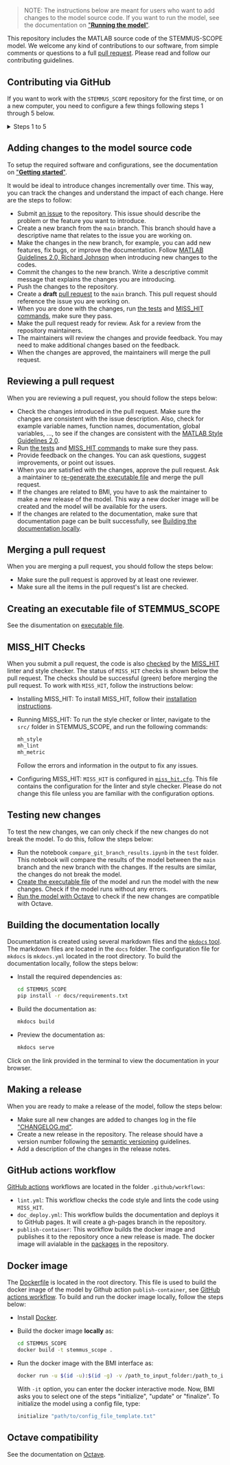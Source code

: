 #

> NOTE: The instructions below are meant for users who want to add changes to
the model source code. If you want to run the model, see the documentation on
["**Running the model**"](./run_model.md).

This repository includes the MATLAB source code of the STEMMUS-SCOPE model. We welcome any
kind of contributions to our software, from simple comments or questions to a full
[pull request](https://help.github.com/articles/about-pull-requests/). Please
read and follow our contributing guidelines.

## Contributing via GitHub

If you want to work with the `STEMMUS_SCOPE` repository for the first time, or on a new computer,
you need to configure a few things following steps 1 through 5 below.

<details>
  <summary>Steps 1 to 5 </summary>

### 1. Enable two-factor authentication

It is strongly recommended using two-factor authentication. Here is the link of
[Configuring two-factor
authentication](https://docs.github.com/en/authentication/securing-your-account-with-two-factor-authentication-2fa/configuring-two-factor-authentication).

### 2. Set ssh connection

With SSH keys, you can connect to GitHub without supplying your username and
personal access token at each visit. Please follow the instructions below. If
you like to know more, see [Connecting to GitHub with
SSH](https://docs.github.com/en/authentication/connecting-to-github-with-ssh)

#### 2.1. Checking for existing SSH keys

Open a terminal and run the command below:

```bash
ls -la ~/.ssh
```

This command lists the files with extension `.pub` like `id_rsa.pub` in the
`.ssh` directory, if they exist. If you receive an error that `~/.ssh` doesn't
exist, or you don't see any files with extension `.pub`, you do not have an
existing SSH key pair. So, continue with step **2.2**. Otherwise, skip step 2.2 and
continue with step **2.3**.

#### 2.2. Generating a new SSH key

Open a terminal and run the command below but replace `your_user_email` with
your own GitHub email address:

```ssh
ssh-keygen -t ed25519 -C "your_user_email"
```

When you're prompted to "Enter a file in which to save the key," press `Enter`.
This accepts the default file location.

The next prompt asks "Enter passphrase (empty for no passphrase)", type a secure
passphrase. For more information, see [Working with SSH key
passphrases](https://docs.github.com/en/articles/working-with-ssh-key-passphrases).

#### 2.3. Adding your SSH key to the ssh-agent

Open a terminal and run the command below:

```bash
eval "$(ssh-agent -s)"
```

Then, run the command below:

```bash
ssh-add ~/.ssh/id_ed25519
```

This asks for your "passphrase" that was provided in the previous step.

#### 2.4. Adding a new SSH key to your GitHub account

Please follow steps 1 to 8 in this [GitHub
instruction](https://docs.github.com/en/authentication/connecting-to-github-with-ssh/adding-a-new-ssh-key-to-your-github-account).

### 3. Configure git

#### 3.1. Set name and email

Open a terminal, and run the commands below one by one but replace
`your_user_name` and `your_user_email` with your own GitHub information:

```bash
git config --global user.name "your_user_name"
git config --global user.email "your_user_email"
```

#### 3.2. Set line endings

Change the way Git encodes line endings on Linux as:

```bash
git config --global core.autocrlf input
```

#### 3.3. Set text editor

We can set `nano` as our favorite text editor, following:

```bash
git config --global core.editor "nano -w"
```

> We use `nano` here because it is one of the least complex text editors. Press
> `ctrl + O` to save the file, and then `ctrl + X` to exit `nano`.

#### 3.4. Check your settings

You can check your settings at any time:

```bash
git config --list
```

For more information, see lesson [Setting Up
Git](https://swcarpentry.github.io/git-novice/02-setup/index.html).

### 4. Clone the repository

Open a terminal and run the command below:

```bash
cd
```
Now you are in your `HOME` directory. Run the command below:

```bash
git clone git@github.com:EcoExtreML/STEMMUS_SCOPE.git
```

Now a new GitHub folder `STEMMUS_SCOPE` is created in your `HOME` directory.

> In this command, we clone the repository using `ssh` option. As we set the ssh
connection in [**Step 2**](#2-set-ssh-connection), this command here does not
ask for our user name and password.

### 5. Collaborate using GitHub

To know about the most common Git commands, follow the guides
[here](https://hackmd.io/B4v6KwsBRzG-akLDF8e5pg).
</details>

## Adding changes to the model source code

To setup the required software and configurations, see the documentation on
["**Getting started**"](./getting_started.md).

It would be ideal to introduce changes incrementally over time. This way, you
can track the changes and understand the impact of each change. Here are the
steps to follow:

- Submit [an issue](https://github.com/EcoExtreML/STEMMUS_SCOPE/issues) to the
  repository. This issue should describe the problem or the feature you want to
  introduce.
- Create a new branch from the `main` branch. This branch should have a
  descriptive name that relates to the issue you are working on.
- Make the changes in the new branch, for example, you can add new features, fix
  bugs, or improve the documentation. Follow [MATLAB Guidelines 2.0, Richard
  Johnson](http://cnl.sogang.ac.kr/cnlab/lectures/programming/matlab/Richard_Johnson-MatlabStyle2_book.pdf)
  when introducing new changes to the codes.
- Commit the changes to the new branch. Write a descriptive commit message that
  explains the changes you are introducing.
- Push the changes to the repository.
- Create a **draft** [pull
  request](https://docs.github.com/en/pull-requests/collaborating-with-pull-requests/proposing-changes-to-your-work-with-pull-requests/about-pull-requests)
  to the `main` branch. This pull request should reference the issue you are
  working on.
- When you are done with the changes, run [the tests](#testing-new-changes) and
  [MISS_HIT commands](#miss_hit-checks), make sure they pass.
- Make the pull request ready for review. Ask for a review from the repository
  maintainers.
- The maintainers will review the changes and provide feedback. You may need to
  make additional changes based on the feedback.
- When the changes are approved, the maintainers will merge the pull request.

## Reviewing a pull request

When you are reviewing a pull request, you should follow the steps below:

- Check the changes introduced in the pull request. Make sure the changes are
  consistent with the issue description. Also, check for example variable names,
  function names, documentation, global variables, ..., to see if the changes
  are consistent with the [MATLAB Style Guidelines
  2.0](http://cnl.sogang.ac.kr/cnlab/lectures/programming/matlab/Richard_Johnson-MatlabStyle2_book.pdf).
- Run [the tests](#testing-new-changes) and [MISS_HIT commands](#miss_hit-checks) to make sure they pass.
- Provide feedback on the changes. You can ask questions, suggest improvements,
  or point out issues.
- When you are satisfied with the changes, approve the pull request. Ask a
  maintainer to [re-generate the executable
  file](#creating-an-executable-file-of-stemmus_scope) and merge the pull
  request.
- If the changes are related to BMI, you have to ask the maintainer to make a
  new release of the model. This way a new docker image will be created and the
  model will be available for the users.
- If the changes are related to the documentation, make sure that documentation
  page can be built successfully, see [Building the documentation
  locally](#building-the-documentation-locally).

## Merging a pull request

When you are merging a pull request, you should follow the steps below:

- Make sure the pull request is approved by at least one reviewer.
- Make sure all the items in the pull request's list are checked.

## Creating an executable file of STEMMUS_SCOPE

See the disumentation on [executable
file](https://github.com/EcoExtreML/STEMMUS_SCOPE/tree/main/run_model_on_snellius/exe).

## MISS_HIT Checks

When you submit a pull request, the code is also
[checked](https://github.com/EcoExtreML/STEMMUS_SCOPE/actions/workflows/lint.yml)
by the [MISS_HIT](https://misshit.org/) linter and style checker. The status of
`MISS_HIT` checks is shown below the pull request. The checks should be
successful (green) before merging the pull request. To work with `MISS_HIT`,
follow the instructions below:

- Installing MISS_HIT: To install MISS_HIT, follow their [installation
  instructions](https://github.com/florianschanda/miss_hit#installation-via-pip).

- Running MISS_HIT: To run the style checker or linter, navigate to the `src/`
  folder in STEMMUS_SCOPE, and run the following commands:

  ```bash
  mh_style
  mh_lint
  mh_metric
  ```

  Follow the errors and information in the output to fix any issues.

- Configuring MISS_HIT: `MISS_HIT` is configured in
[`miss_hit.cfg`](https://github.com/EcoExtreML/STEMMUS_SCOPE/blob/main/miss_hit.cfg).
This file contains the configuration for the linter and style checker. Please do
not change this file unless you are familiar with the configuration options.

## Testing new changes

To test the new changes, we can only check if the new changes do not break the
model. To do this, follow the steps below:

- Run the notebook `compare_git_branch_results.ipynb` in the `test` folder. This
  notebook will compare the results of the model between the `main` branch and
  the new branch with the changes. If the results are similar, the changes do
  not break the model.
- [Create the executable file](#creating-an-executable-file-of-stemmus_scope) of
  the model and run the model with the new changes. Check if the model runs
  without any errors.
- [Run the model with Octave](#octave-compatibility) to check if the new changes
  are compatible with Octave.

## Building the documentation locally

Documentation is created using several markdown files and the [`mkdocs`
tool](https://www.mkdocs.org/). The markdown files are located in the `docs`
folder. The configuration file for `mkdocs` is `mkdocs.yml` located in the root
directory. To build the documentation locally, follow the steps below:

- Install the required dependencies as:

  ```bash
  cd STEMMUS_SCOPE
  pip install -r docs/requirements.txt
  ```

- Build the documentation as:

  ```bash
  mkdocs build
  ```

- Preview the documentation as:

  ```bash
  mkdocs serve
  ```

Click on the link provided in the terminal to view the documentation in your
browser.

## Making a release

When you are ready to make a release of the model, follow the steps below:

- Make sure all new changes are added to changes log in the file
  ["CHANGELOG.md"](https://github.com/EcoExtreML/STEMMUS_SCOPE/blob/main/CHANGELOG.md).
- Create a new release in the repository. The release should have a version number
  following the [semantic versioning](https://semver.org/) guidelines.
- Add a description of the changes in the release notes.

## GitHub actions workflow

[GitHub
actions](https://docs.github.com/en/actions/about-github-actions/understanding-github-actions)
workflows are located in the folder `.github/workflows`:

- `lint.yml`: This workflow checks the code style and lints the code using
  `MISS_HIT`.
- `doc_deploy.yml`: This workflow builds the documentation and deploys it to
  GitHub pages. It will create a gh-pages branch in the repository.
- `publish-container`: This workflow builds the docker image and publishes it to
  the repository once a new release is made. The docker image will avialable in
  the
  [packages](https://github.com/EcoExtreML/STEMMUS_SCOPE/pkgs/container/stemmus_scope)
  in the repository.

## Docker image

The
[Dockerfile](https://github.com/EcoExtreML/STEMMUS_SCOPE/blob/main/Dockerfile)
is located in the root directory. This file is used to build the docker image of
the model by Github action `publish-container`, see [GitHub actions
workflow](#github-actions-workflow). To build and run the docker image locally,
follow the steps below:

- Install [Docker](https://www.docker.com/).
- Build the docker image **locally** as:

  ```bash
  cd STEMMUS_SCOPE
  docker build -t stemmus_scope .
  ```

- Run the docker image with the BMI interface as:

  ```bash
  docker run -u $(id -u):$(id -g) -v /path_to_input_folder:/path_to_input_folder -v /path_to_output_folder:/path_to_output_folder -it stemmus_scope
  ```

  With `-it` option, you can enter the docker interactive mode.
  Now, BMI asks you to select one of the steps "initialize", "update" or "finalize".
  To initialize the model using a config file, type:

  ```bash
  initialize "path/to/config_file_template.txt"
  ```

## Octave compatibility

See the documentation on [Octave](./Octave_instructions.md).
